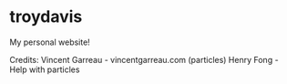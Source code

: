# troydavis
My personal website!

Credits:
Vincent Garreau - vincentgarreau.com (particles)
Henry Fong - Help with particles
